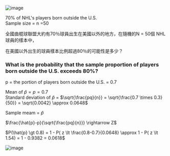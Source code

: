 ![image](https://github.com/user-attachments/assets/49dd5244-488b-44bb-a5fb-2c75a8c476ec)

70% of NHL's players born outside the U.S.  
Sample size = n =50  

全國曲棍球聯盟大約有70％球員出生在美國以外的地方，在隨機的N = 50個 NHL 球員的樣本中，

在美國以外出生的球員樣本比例超過80％的可能性是多少？


### What is the probability that the sample proportion of players born outside the U.S. exceeds 80%?

p = the portion of players born outside the U.S. = 0.7  

Mean of $\hat{p} = p = 0.7$  
Standard deviation of $\hat{p}$ = $\sqrt{\frac{pq}{n}} = \sqrt{\frac{0.7 \times 0.3}{50}} = \sqrt{0.0042} \approx 0.0648$  

Sample meam = $\hat{p}$  

$\frac{\hat{p}-p}{\sqrt{\frac{pq}{n}}} \rightarrow Z$    

$P(\hat{p} \gt 0.8) = 1 - P( z \lt \frac{0.8-0.7}{0.0648} \approx 1 - P( z \lt 1.54) = 1 - 0.9382 = 0.0618$

![image](https://github.com/user-attachments/assets/9642b530-9c1d-4ee0-b7b4-99045ae4c0c7)
